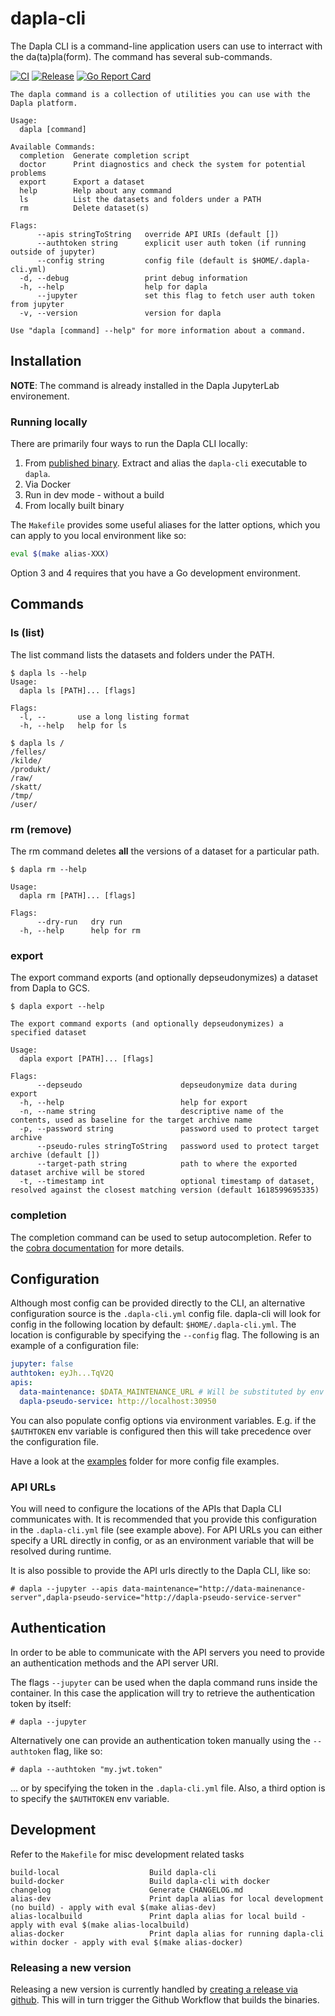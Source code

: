 # dapla-cli

The Dapla CLI is a command-line application users can use to interract with the da(ta)pla(form). The command 
has several sub-commands.

[![CI](https://github.com/statisticsnorway/dapla-cli/actions/workflows/main.yml/badge.svg)](https://github.com/statisticsnorway/dapla-cli/actions/workflows/main.yml)
[![Release](https://img.shields.io/github/release/statisticsnorway/dapla-cli.svg?style=flat-square)](https://github.com/statisticsnorway/dapla-cli/releases/latest)
[![Go Report Card](https://goreportcard.com/badge/github.com/statisticsnorway/dapla-cli?style=flat-square)](https://goreportcard.com/report/github.com/statisticsnorway/dapla-cli)

```
The dapla command is a collection of utilities you can use with the Dapla platform.

Usage:
  dapla [command]

Available Commands:
  completion  Generate completion script
  doctor      Print diagnostics and check the system for potential problems
  export      Export a dataset
  help        Help about any command
  ls          List the datasets and folders under a PATH
  rm          Delete dataset(s)

Flags:
      --apis stringToString   override API URIs (default [])
      --authtoken string      explicit user auth token (if running outside of jupyter)
      --config string         config file (default is $HOME/.dapla-cli.yml)
  -d, --debug                 print debug information
  -h, --help                  help for dapla
      --jupyter               set this flag to fetch user auth token from jupyter
  -v, --version               version for dapla

Use "dapla [command] --help" for more information about a command.
```


## Installation

**NOTE**: The command is already installed in the Dapla JupyterLab environement.

### Running locally

There are primarily four ways to run the Dapla CLI locally:

1. From [published binary](https://github.com/statisticsnorway/dapla-cli/releases). Extract and alias the `dapla-cli` executable to `dapla`.
2. Via Docker
3. Run in dev mode - without a build
4. From locally built binary

The `Makefile` provides some useful aliases for the latter options, which you can apply to you local environment like so:
```sh
eval $(make alias-XXX)
```

Option 3 and 4 requires that you have a Go development environment.


## Commands

### ls (list)

The list command lists the datasets and folders under the PATH.

```
$ dapla ls --help 
Usage:
  dapla ls [PATH]... [flags]

Flags:
  -l, --       use a long listing format
  -h, --help   help for ls

$ dapla ls /
/felles/
/kilde/
/produkt/
/raw/
/skatt/
/tmp/
/user/
```

### rm (remove)

The rm command deletes **all** the versions of a dataset for a particular path.

```
$ dapla rm --help

Usage:
  dapla rm [PATH]... [flags]

Flags:
      --dry-run   dry run
  -h, --help      help for rm
```

### export

The export command exports (and optionally depseudonymizes) a dataset from Dapla to GCS.

```
$ dapla export --help

The export command exports (and optionally depseudonymizes) a specified dataset

Usage:
  dapla export [PATH]... [flags]

Flags:
      --depseudo                      depseudonymize data during export
  -h, --help                          help for export
  -n, --name string                   descriptive name of the contents, used as baseline for the target archive name
  -p, --password string               password used to protect target archive
      --pseudo-rules stringToString   password used to protect target archive (default [])
      --target-path string            path to where the exported dataset archive will be stored
  -t, --timestamp int                 optional timestamp of dataset, resolved against the closest matching version (default 1618599695335)
```

### completion

The completion command can be used to setup autocompletion. Refer to the [cobra documentation](https://github.com/spf13/cobra/blob/master/shell_completions.md) for more details.


## Configuration

Although most config can be provided directly to the CLI, an alternative configuration source is the `.dapla-cli.yml`
config file. dapla-cli will look for config in the following location by default: `$HOME/.dapla-cli.yml`. The location
is configurable by specifying the `--config` flag. The following is an example of a configuration file:

```yml
jupyter: false
authtoken: eyJh...TqV2Q
apis:
  data-maintenance: $DATA_MAINTENANCE_URL # Will be substituted by env variable during runtime
  dapla-pseudo-service: http://localhost:30950
```

You can also populate config options via environment variables. E.g. if the `$AUTHTOKEN` env variable is configured then
this will take precedence over the configuration file.

Have a look at the [examples](/examples) folder for more config file examples.

### API URLs

You will need to configure the locations of the APIs that Dapla CLI communicates with. It is recommended
that you provide this configuration in the `.dapla-cli.yml` file (see example above). For API URLs you can either
specify a URL directly in config, or as an environment variable that will be resolved during runtime.

It is also possible to provide the API urls directly to the Dapla CLI, like so:

`# dapla --jupyter --apis data-maintenance="http://data-mainenance-server",dapla-pseudo-service="http://dapla-pseudo-service-server"`


## Authentication

In order to be able to communicate with the API servers you need to provide an authentication methods and the API server URI. 

The flags `--jupyter` can be used when the dapla command runs inside the container. In this case the application will try to retrieve the authentication token by itself: 

`# dapla --jupyter`

Alternatively one can provide an authentication token manually using the `--authtoken` flag, like so:

`# dapla --authtoken "my.jwt.token"`

... or by specifying the token in the `.dapla-cli.yml` file. Also, a third option is to specify the `$AUTHTOKEN` env variable.


## Development

Refer to the `Makefile` for misc development related tasks
```
build-local                    Build dapla-cli
build-docker                   Build dapla-cli with docker
changelog                      Generate CHANGELOG.md
alias-dev                      Print dapla alias for local development (no build) - apply with eval $(make alias-dev)
alias-localbuild               Print dapla alias for local build - apply with eval $(make alias-localbuild)
alias-docker                   Print dapla alias for running dapla-cli within docker - apply with eval $(make alias-docker)
```

### Releasing a new version

Releasing a new version is currently handled by [creating a release via github](https://github.com/statisticsnorway/dapla-cli/releases/new).
This will in turn trigger the Github Workflow that builds the binaries.